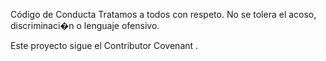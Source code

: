 
Código de Conducta
Tratamos a todos con respeto. No se tolera el acoso, discriminaci�n o lenguaje ofensivo.

Este proyecto sigue el Contributor Covenant .
